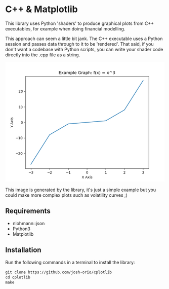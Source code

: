 # C++ & Matplotlib

This library uses Python 'shaders' to produce graphical plots from C++ executables, for example when doing financial modelling.

This approach can seem a little bit jank. The C++ executable uses a Python session and passes data through to it to be 'rendered'. That said, if you don't want a codebase with Python scripts, you can write your shader code directly into the .cpp file as a string.

![there should be a graph image here...](graph.png)

This image is generated by the library, it's just a simple example but you could make more complex plots such as volatility curves ;)

## Requirements

- nlohmann::json
- Python3
- Matplotlib

## Installation

Run the following commands in a terminal to install the library:

```
git clone https://github.com/josh-orio/cplotlib
cd cplotlib
make
```